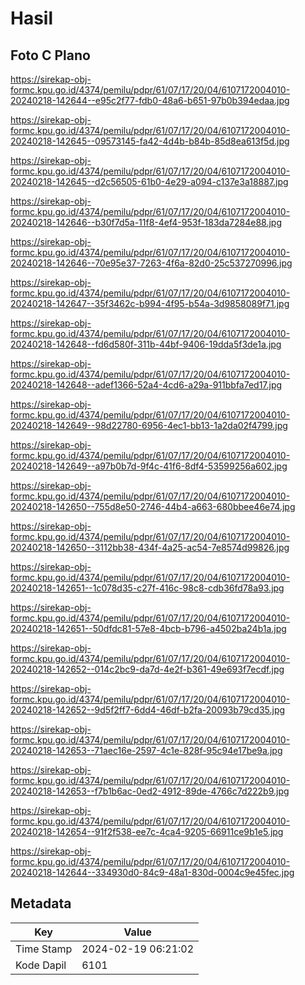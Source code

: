 # Hasil

## Foto C Plano

https://sirekap-obj-formc.kpu.go.id/4374/pemilu/pdpr/61/07/17/20/04/6107172004010-20240218-142644--e95c2f77-fdb0-48a6-b651-97b0b394edaa.jpg

https://sirekap-obj-formc.kpu.go.id/4374/pemilu/pdpr/61/07/17/20/04/6107172004010-20240218-142645--09573145-fa42-4d4b-b84b-85d8ea613f5d.jpg

https://sirekap-obj-formc.kpu.go.id/4374/pemilu/pdpr/61/07/17/20/04/6107172004010-20240218-142645--d2c56505-61b0-4e29-a094-c137e3a18887.jpg

https://sirekap-obj-formc.kpu.go.id/4374/pemilu/pdpr/61/07/17/20/04/6107172004010-20240218-142646--b30f7d5a-11f8-4ef4-953f-183da7284e88.jpg

https://sirekap-obj-formc.kpu.go.id/4374/pemilu/pdpr/61/07/17/20/04/6107172004010-20240218-142646--70e95e37-7263-4f6a-82d0-25c537270996.jpg

https://sirekap-obj-formc.kpu.go.id/4374/pemilu/pdpr/61/07/17/20/04/6107172004010-20240218-142647--35f3462c-b994-4f95-b54a-3d9858089f71.jpg

https://sirekap-obj-formc.kpu.go.id/4374/pemilu/pdpr/61/07/17/20/04/6107172004010-20240218-142648--fd6d580f-311b-44bf-9406-19dda5f3de1a.jpg

https://sirekap-obj-formc.kpu.go.id/4374/pemilu/pdpr/61/07/17/20/04/6107172004010-20240218-142648--adef1366-52a4-4cd6-a29a-911bbfa7ed17.jpg

https://sirekap-obj-formc.kpu.go.id/4374/pemilu/pdpr/61/07/17/20/04/6107172004010-20240218-142649--98d22780-6956-4ec1-bb13-1a2da02f4799.jpg

https://sirekap-obj-formc.kpu.go.id/4374/pemilu/pdpr/61/07/17/20/04/6107172004010-20240218-142649--a97b0b7d-9f4c-41f6-8df4-53599256a602.jpg

https://sirekap-obj-formc.kpu.go.id/4374/pemilu/pdpr/61/07/17/20/04/6107172004010-20240218-142650--755d8e50-2746-44b4-a663-680bbee46e74.jpg

https://sirekap-obj-formc.kpu.go.id/4374/pemilu/pdpr/61/07/17/20/04/6107172004010-20240218-142650--3112bb38-434f-4a25-ac54-7e8574d99826.jpg

https://sirekap-obj-formc.kpu.go.id/4374/pemilu/pdpr/61/07/17/20/04/6107172004010-20240218-142651--1c078d35-c27f-416c-98c8-cdb36fd78a93.jpg

https://sirekap-obj-formc.kpu.go.id/4374/pemilu/pdpr/61/07/17/20/04/6107172004010-20240218-142651--50dfdc81-57e8-4bcb-b796-a4502ba24b1a.jpg

https://sirekap-obj-formc.kpu.go.id/4374/pemilu/pdpr/61/07/17/20/04/6107172004010-20240218-142652--014c2bc9-da7d-4e2f-b361-49e693f7ecdf.jpg

https://sirekap-obj-formc.kpu.go.id/4374/pemilu/pdpr/61/07/17/20/04/6107172004010-20240218-142652--9d5f2ff7-6dd4-46df-b2fa-20093b79cd35.jpg

https://sirekap-obj-formc.kpu.go.id/4374/pemilu/pdpr/61/07/17/20/04/6107172004010-20240218-142653--71aec16e-2597-4c1e-828f-95c94e17be9a.jpg

https://sirekap-obj-formc.kpu.go.id/4374/pemilu/pdpr/61/07/17/20/04/6107172004010-20240218-142653--f7b1b6ac-0ed2-4912-89de-4766c7d222b9.jpg

https://sirekap-obj-formc.kpu.go.id/4374/pemilu/pdpr/61/07/17/20/04/6107172004010-20240218-142654--91f2f538-ee7c-4ca4-9205-66911ce9b1e5.jpg

https://sirekap-obj-formc.kpu.go.id/4374/pemilu/pdpr/61/07/17/20/04/6107172004010-20240218-142644--334930d0-84c9-48a1-830d-0004c9e45fec.jpg


## Metadata

| Key        | Value               |
| ---------- | ------------------- |
| Time Stamp | 2024-02-19 06:21:02 |
| Kode Dapil | 6101                |



